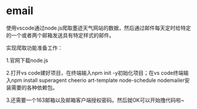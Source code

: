 # email
使用vscode通过node.js爬取墨迹天气网站的数据，然后通过邮件每天定时给特定的一个或者两个邮箱发送具有特定样式的邮件。

实现爬取功能准备工作：

1.官网下载node.js

2.打开vs code建好项目，在终端输入npm init -y初始化项目；在vs code终端输入npm install superagent cheerio art-template node-schedule nodemailer安装需要的各种依赖包。

3.还需要一个163邮箱以及邮箱客户端授权密码。然后就OK可以开始撸代码啦~


